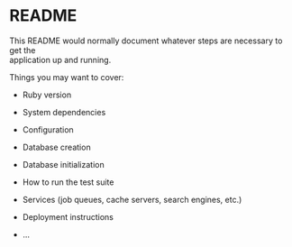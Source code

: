 # README
    
This README would normally document whatever steps are necessary to get the  
application up and running.

Things you may want to cover:  

* Ruby version                    
    
* System dependencies                   
    
* Configuration    

* Database creation  
   
* Database initialization

* How to run the test suite  

* Services (job queues, cache servers, search engines, etc.)

* Deployment instructions

* ...
